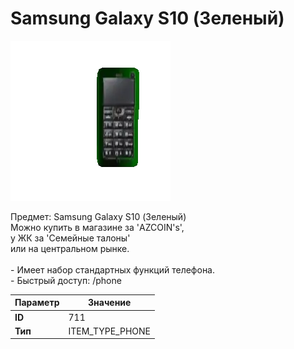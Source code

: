 # Samsung Galaxy S10 (Зеленый)

![Item Image](../img/711.webp?raw=true)

Предмет: Samsung Galaxy S10 (Зеленый)<br>Можно купить в магазине за 'AZCOIN's',<br>у ЖК за  'Семейные талоны'<br>или на центральном рынке.<br><br>- Имеет набор стандартных функций телефона.<br>- Быстрый доступ: /phone


| Параметр | Значение |
|----------|----------|
| **ID** | 711 |
| **Тип** | ITEM_TYPE_PHONE |

